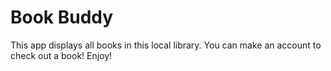 # Book Buddy

This app displays all books in this local library. You can make an account to check out a book! Enjoy!
